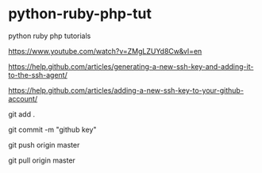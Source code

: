 # python-ruby-php-tut
python ruby php tutorials 

https://www.youtube.com/watch?v=ZMgLZUYd8Cw&vl=en

https://help.github.com/articles/generating-a-new-ssh-key-and-adding-it-to-the-ssh-agent/

https://help.github.com/articles/adding-a-new-ssh-key-to-your-github-account/


git add .

git commit -m "github key"

git push origin master

git pull origin master

